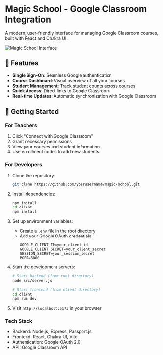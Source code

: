 # Magic School - Google Classroom Integration

A modern, user-friendly interface for managing Google Classroom courses, built with React and Chakra UI.

![Magic School Interface](screenshot.png)

## 🎯 Features

- **Single Sign-On**: Seamless Google authentication
- **Course Dashboard**: Visual overview of all your courses
- **Student Management**: Track student counts across courses
- **Quick Access**: Direct links to Google Classroom
- **Real-time Updates**: Automatic synchronization with Google Classroom

## 🚀 Getting Started

### For Teachers
1. Click "Connect with Google Classroom"
2. Grant necessary permissions
3. View your courses and student information
4. Use enrollment codes to add new students

### For Developers
1. Clone the repository:
   ```bash
   git clone https://github.com/yourusername/magic-school.git
   ```

2. Install dependencies:
   ```bash
   npm install
   cd client
   npm install
   ```

3. Set up environment variables:
   - Create a `.env` file in the root directory
   - Add your Google OAuth credentials:
     ```
     GOOGLE_CLIENT_ID=your_client_id
     GOOGLE_CLIENT_SECRET=your_client_secret
     SESSION_SECRET=your_session_secret
     PORT=3000
     ```

4. Start the development servers:
   ```bash
   # Start backend (from root directory)
   node src/server.js

   # Start frontend (from client directory)
   cd client
   npm run dev
   ```

5. Visit `http://localhost:5173` in your browser

### Tech Stack
- Backend: Node.js, Express, Passport.js
- Frontend: React, Chakra UI, Vite
- Authentication: Google OAuth 2.0
- API: Google Classroom API
